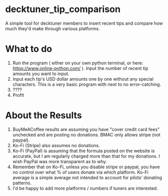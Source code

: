 # decktuner_tip_comparison
 A simple tool for decktuner members to insert recent tips and compare how much they'd make through various platforms. 
 
# What to do
1. Run the program ( either on your own python terminal, or here: https://www.online-python.com/ ). Input the number of recent tip amounts you want to input.
2. Input each tip's USD dollar amounts one by one without any special characters. This is a very basic program with next to no error-catching. 
3. ????
4. Profit

# About the Results
1. BuyMeACoffee results are assuming you have "cover credit card fees" unchecked and are posting no donations. BMAC only allows stripe (not paypal). 
2. Ko-Fi (Stripe) also assumes no donations.
3. Ko-Fi (PayPal) is assuming that the formula posted on the website is accurate, but I am regularly charged more than that for my donations. I wish PayPal was more transparent as to why.
4. Remember that on Ko-Fi, unless you disable stripe or paypal, you have no control over what % of users donate via which platform. Ko-Fi average is a simple average not intended to account for pilots' donating patterns. 
5. I'd be happy to add more platforms / numbers if tuners are interested.
